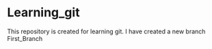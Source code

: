 # Learning_git
This repository is created for learning git. I have created a new branch First_Branch
